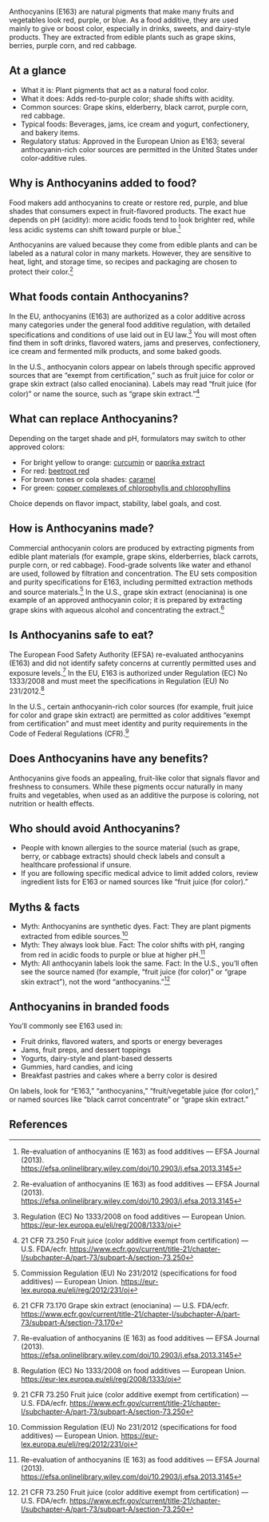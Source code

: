 Anthocyanins (E163) are natural pigments that make many fruits and vegetables look red, purple, or blue. As a food additive, they are used mainly to give or boost color, especially in drinks, sweets, and dairy-style products. They are extracted from edible plants such as grape skins, berries, purple corn, and red cabbage.

<!--more-->

## At a glance
- What it is: Plant pigments that act as a natural food color.
- What it does: Adds red-to-purple color; shade shifts with acidity.
- Common sources: Grape skins, elderberry, black carrot, purple corn, red cabbage.
- Typical foods: Beverages, jams, ice cream and yogurt, confectionery, and bakery items.
- Regulatory status: Approved in the European Union as E163; several anthocyanin-rich color sources are permitted in the United States under color-additive rules.

## Why is Anthocyanins added to food?
Food makers add anthocyanins to create or restore red, purple, and blue shades that consumers expect in fruit-flavored products. The exact hue depends on pH (acidity): more acidic foods tend to look brighter red, while less acidic systems can shift toward purple or blue.[^1]

Anthocyanins are valued because they come from edible plants and can be labeled as a natural color in many markets. However, they are sensitive to heat, light, and storage time, so recipes and packaging are chosen to protect their color.[^1]

## What foods contain Anthocyanins?
In the EU, anthocyanins (E163) are authorized as a color additive across many categories under the general food additive regulation, with detailed specifications and conditions of use laid out in EU law.[^2] You will most often find them in soft drinks, flavored waters, jams and preserves, confectionery, ice cream and fermented milk products, and some baked goods.

In the U.S., anthocyanin colors appear on labels through specific approved sources that are “exempt from certification,” such as fruit juice for color or grape skin extract (also called enocianina). Labels may read “fruit juice (for color)” or name the source, such as “grape skin extract.”[^3]

## What can replace Anthocyanins?
Depending on the target shade and pH, formulators may switch to other approved colors:
- For bright yellow to orange: [curcumin](/e100-curcumin) or [paprika extract](/e160c-paprika-extract)
- For red: [beetroot red](/e162-beetroot-red)
- For brown tones or cola shades: [caramel](/e150-caramel)
- For green: [copper complexes of chlorophylls and chlorophyllins](/e141-copper-complexes-of-chlorophylls-and-chlorophyllins)

Choice depends on flavor impact, stability, label goals, and cost.

## How is Anthocyanins made?
Commercial anthocyanin colors are produced by extracting pigments from edible plant materials (for example, grape skins, elderberries, black carrots, purple corn, or red cabbage). Food-grade solvents like water and ethanol are used, followed by filtration and concentration. The EU sets composition and purity specifications for E163, including permitted extraction methods and source materials.[^4] In the U.S., grape skin extract (enocianina) is one example of an approved anthocyanin color; it is prepared by extracting grape skins with aqueous alcohol and concentrating the extract.[^5]

## Is Anthocyanins safe to eat?
The European Food Safety Authority (EFSA) re-evaluated anthocyanins (E163) and did not identify safety concerns at currently permitted uses and exposure levels.[^1] In the EU, E163 is authorized under Regulation (EC) No 1333/2008 and must meet the specifications in Regulation (EU) No 231/2012.[^2]

In the U.S., certain anthocyanin-rich color sources (for example, fruit juice for color and grape skin extract) are permitted as color additives “exempt from certification” and must meet identity and purity requirements in the Code of Federal Regulations (CFR).[^3]

## Does Anthocyanins have any benefits?
Anthocyanins give foods an appealing, fruit-like color that signals flavor and freshness to consumers. While these pigments occur naturally in many fruits and vegetables, when used as an additive the purpose is coloring, not nutrition or health effects.

## Who should avoid Anthocyanins?
- People with known allergies to the source material (such as grape, berry, or cabbage extracts) should check labels and consult a healthcare professional if unsure.
- If you are following specific medical advice to limit added colors, review ingredient lists for E163 or named sources like “fruit juice (for color).”

## Myths & facts
- Myth: Anthocyanins are synthetic dyes. Fact: They are plant pigments extracted from edible sources.[^4]
- Myth: They always look blue. Fact: The color shifts with pH, ranging from red in acidic foods to purple or blue at higher pH.[^1]
- Myth: All anthocyanin labels look the same. Fact: In the U.S., you’ll often see the source named (for example, “fruit juice (for color)” or “grape skin extract”), not the word “anthocyanins.”[^3]

## Anthocyanins in branded foods
You’ll commonly see E163 used in:
- Fruit drinks, flavored waters, and sports or energy beverages
- Jams, fruit preps, and dessert toppings
- Yogurts, dairy-style and plant-based desserts
- Gummies, hard candies, and icing
- Breakfast pastries and cakes where a berry color is desired

On labels, look for “E163,” “anthocyanins,” “fruit/vegetable juice (for color),” or named sources like “black carrot concentrate” or “grape skin extract.”

## References
[^1]: Re-evaluation of anthocyanins (E 163) as food additives — EFSA Journal (2013). https://efsa.onlinelibrary.wiley.com/doi/10.2903/j.efsa.2013.3145
[^2]: Regulation (EC) No 1333/2008 on food additives — European Union. https://eur-lex.europa.eu/eli/reg/2008/1333/oj
[^3]: 21 CFR 73.250 Fruit juice (color additive exempt from certification) — U.S. FDA/ecfr. https://www.ecfr.gov/current/title-21/chapter-I/subchapter-A/part-73/subpart-A/section-73.250
[^4]: Commission Regulation (EU) No 231/2012 (specifications for food additives) — European Union. https://eur-lex.europa.eu/eli/reg/2012/231/oj
[^5]: 21 CFR 73.170 Grape skin extract (enocianina) — U.S. FDA/ecfr. https://www.ecfr.gov/current/title-21/chapter-I/subchapter-A/part-73/subpart-A/section-73.170
